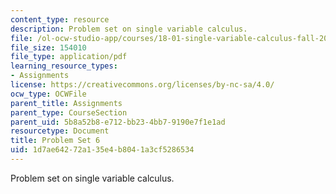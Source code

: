 ```yaml
---
content_type: resource
description: Problem set on single variable calculus.
file: /ol-ocw-studio-app/courses/18-01-single-variable-calculus-fall-2006/1d7ae64272a135e4b8041a3cf5286534_ps6.pdf
file_size: 154010
file_type: application/pdf
learning_resource_types:
- Assignments
license: https://creativecommons.org/licenses/by-nc-sa/4.0/
ocw_type: OCWFile
parent_title: Assignments
parent_type: CourseSection
parent_uid: 5b8a52b8-e712-bb23-4bb7-9190e7f1e1ad
resourcetype: Document
title: Problem Set 6
uid: 1d7ae642-72a1-35e4-b804-1a3cf5286534
---
```

Problem set on single variable calculus.